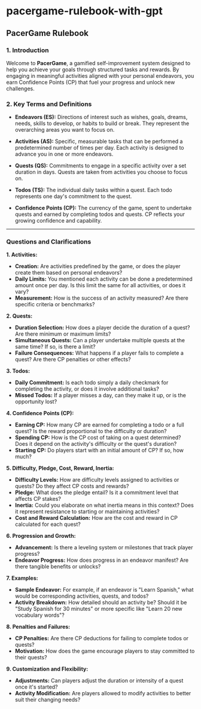 # pacergame-rulebook-with-gpt

## **PacerGame Rulebook**

### **1. Introduction**

Welcome to **PacerGame**, a gamified self-improvement system designed to help you achieve your goals through structured tasks and rewards. By engaging in meaningful activities aligned with your personal endeavors, you earn Confidence Points (CP) that fuel your progress and unlock new challenges.

### **2. Key Terms and Definitions**

- **Endeavors (ES):** Directions of interest such as wishes, goals, dreams, needs, skills to develop, or habits to build or break. They represent the overarching areas you want to focus on.

- **Activities (AS):** Specific, measurable tasks that can be performed a predetermined number of times per day. Each activity is designed to advance you in one or more endeavors.

- **Quests (QS):** Commitments to engage in a specific activity over a set duration in days. Quests are taken from activities you choose to focus on.

- **Todos (TS):** The individual daily tasks within a quest. Each todo represents one day's commitment to the quest.

- **Confidence Points (CP):** The currency of the game, spent to undertake quests and earned by completing todos and quests. CP reflects your growing confidence and capability.

---

### **Questions and Clarifications**

**1. Activities:**

   - **Creation:** Are activities predefined by the game, or does the player create them based on personal endeavors?
   - **Daily Limits:** You mentioned each activity can be done a predetermined amount once per day. Is this limit the same for all activities, or does it vary?
   - **Measurement:** How is the success of an activity measured? Are there specific criteria or benchmarks?

**2. Quests:**

   - **Duration Selection:** How does a player decide the duration of a quest? Are there minimum or maximum limits?
   - **Simultaneous Quests:** Can a player undertake multiple quests at the same time? If so, is there a limit?
   - **Failure Consequences:** What happens if a player fails to complete a quest? Are there CP penalties or other effects?

**3. Todos:**

   - **Daily Commitment:** Is each todo simply a daily checkmark for completing the activity, or does it involve additional tasks?
   - **Missed Todos:** If a player misses a day, can they make it up, or is the opportunity lost?

**4. Confidence Points (CP):**

   - **Earning CP:** How many CP are earned for completing a todo or a full quest? Is the reward proportional to the difficulty or duration?
   - **Spending CP:** How is the CP cost of taking on a quest determined? Does it depend on the activity's difficulty or the quest's duration?
   - **Starting CP:** Do players start with an initial amount of CP? If so, how much?

**5. Difficulty, Pledge, Cost, Reward, Inertia:**

   - **Difficulty Levels:** How are difficulty levels assigned to activities or quests? Do they affect CP costs and rewards?
   - **Pledge:** What does the pledge entail? Is it a commitment level that affects CP stakes?
   - **Inertia:** Could you elaborate on what inertia means in this context? Does it represent resistance to starting or maintaining activities?
   - **Cost and Reward Calculation:** How are the cost and reward in CP calculated for each quest?

**6. Progression and Growth:**

   - **Advancement:** Is there a leveling system or milestones that track player progress?
   - **Endeavor Progress:** How does progress in an endeavor manifest? Are there tangible benefits or unlocks?

**7. Examples:**

   - **Sample Endeavor:** For example, if an endeavor is "Learn Spanish," what would be corresponding activities, quests, and todos?
   - **Activity Breakdown:** How detailed should an activity be? Should it be "Study Spanish for 30 minutes" or more specific like "Learn 20 new vocabulary words"?

**8. Penalties and Failures:**

   - **CP Penalties:** Are there CP deductions for failing to complete todos or quests?
   - **Motivation:** How does the game encourage players to stay committed to their quests?

**9. Customization and Flexibility:**

   - **Adjustments:** Can players adjust the duration or intensity of a quest once it's started?
   - **Activity Modification:** Are players allowed to modify activities to better suit their changing needs?
